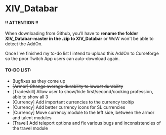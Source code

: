 # XIV_Databar
#### !! ATTENTION !!
When downloading from Github, you'll have to **rename the folder XIV_Databar-master in the .zip to XIV_Databar** or WoW won't be able to detect the AddOn.

Once I've finished my to-do list I intend to upload this AddOn to Curseforge so the poor Twitch App users can auto-download again.

#### TO-DO LIST:
- Bugfixes as they come up
- ~~[Armor] Change average durability to lowest durability~~
- [Tradeskill] Allow user to show/hide first/second/cooking profession, able to show all 3
- [Currency] Add important currencies to the currency tooltip
- [Currency] Add better currency icons for SL currencies
- [Currency] Move currency module to the left side, between the armor and talent modules
- [Travel] Add teleport options and fix various bugs and inconsistencies of the travel module
